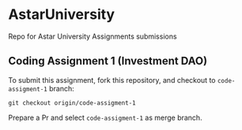 # AstarUniversity
Repo for Astar University Assignments submissions

## Coding Assignment 1 (Investment DAO)

To submit this assignment, fork this repository, and checkout to `code-assigment-1` branch:

`git checkout origin/code-assigment-1`

Prepare a Pr and select `code-assigment-1` as merge branch.
